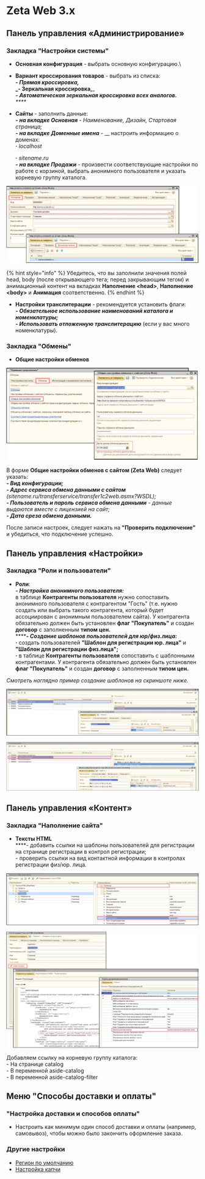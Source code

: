 # Zeta Web 3.x

## Панель управления «Администрирование»

### Закладка "Настройки системы"

* **Основная конфигурация** - выбрать основную конфигурацию.\

* **Вариант кроссирования товаров** - выбрать из списка: \
  **- **_**Прямая кроссировка,**_ \
  _**- Зеркальная кроссировка,**_ \
  _**- Автоматическая зеркальная кроссировка всех аналогов.**_\
  _****_
*   **Сайты** - заполнить данные:\
    _**- на вкладке Основная**_ - _Наименование, Дизайн, Стартовая страница;_\
    _**- на вкладке Доменные имена**_ - __ настроить информацию о доменах: \
    **·**  _localhost_

    **·**  _sitename.ru_\
    _**- на вкладке Продажи**_ - произвести соответствующие настройки по работе с корзиной, выбрать анонимного пользователя и указать корневую группу каталога.

![Форма настроек Сайты](<../../.gitbook/assets/Image 179 (1).png>)

{% hint style="info" %}
Убедитесь, что вы заполнили значения полей head, body (после открывающего тега; перед закрывающим тегом) и анимационный контент на вкладках **Наполнение \<head>**, **Наполнение \<body>** и **Анимация** соответственно.
{% endhint %}



* **Настройки транслитерации** - рекомендуется установить флаги:\
  _**- Обязательное использование наименований каталога и номенклатуры;**_\
  _**- Использовать отложенную транслитерацию**_ (если у вас много номенклатуры).

### Закладка "Обмены"

* **Общие настройки обменов**&#x20;

![Форма Общие настройки обменов с сайтом (Zeta Web)](<../../.gitbook/assets/Image 176.png>)

В форме **Общие настройки обменов с сайтом (Zeta Web)** следует указать:\
_**- Вид конфигурации;**_\
_**- Адрес сервиса обмена данными с сайтом** (sitename.ru/transferservice/transfer1c2web.asmx?WSDL);_\
_**- Пользователь и пароль сервиса обмена данными** - данные выдаются вместе с лицензией на сайт;_\
_**- Дата среза обмена данными.**_

После записи настроек, следует нажать на **"Проверить подключение"** и убедиться, что подключение успешно.

## Панель управления «Настройки»

### Закладка "Роли и пользователи"

* **Роли**:\
  _**- Настройка анонимного пользователя:**_ \
  в таблице **Контрагенты пользователя** нужно сопоставить анонимного пользователя с контрагентом "Гость" (т.е. нужно создать или выбрать такого контрагента, который будет ассоциирован с анонимным пользователем сайта). У контрагента обязательно должен быть установлен **флаг "Покупатель"** и создан **договор** с заполненным **типом цен.**\
  ****_**- Создание шаблонов пользователей для юр/физ.лица:**_\
  **·** создать пользователей **"Шаблон для регистрации юр. лица"** и **"Шаблон для регистрации физ.лица";**\
  **·** в таблице **Контрагенты пользователя** сопоставить с шаблонными контрагентами. У контрагента обязательно должен быть установлен **флаг "Покупатель"** и создан **договор** с заполненным **типом цен.**

_Смотреть наглядно пример создание шаблонов на скриншоте ниже._

![](<../../.gitbook/assets/Image 183.png>)

![](<../../.gitbook/assets/Image 185.png>)

## Панель управления «Контент»

### Закладка "Наполнение сайта"

* **Тексты HTML**\
  ****- добавить ссылки на шаблоны пользователей для регистрации на странице регистрации в контрол регистрации;\
  \- проверить ссылки на вид контактной информации в контролах регистрации физ/юр. лица.

![](<../../.gitbook/assets/Image 187.png>)

![](<../../.gitbook/assets/Image 189.png>)

Добавляем ссылку на корневую группу каталога:\
\- На странице catalog\
\- В переменной aside-catalog\
\- В переменной aside-catalog-filter

## Меню "Способы доставки и оплаты"

### "Настройка доставки и способов оплаты"

* Настроить как минимум один способ доставки и оплаты (например, самовывоз), чтобы можно было закончить оформление заказа.

### Другие настройки

* [Регион по умолчанию](../../faq/kak-ustanovit-region-po-umolchaniyu.md#kak-ustanovit-region-po-umolchaniyu)
* [Настройка капчи](../../faq/kak-nastroit-google-recaptcha.md)
